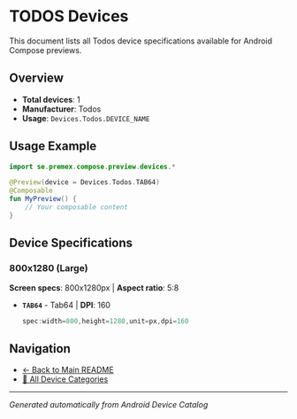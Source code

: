 # TODOS Devices

This document lists all Todos device specifications available for Android Compose previews.

## Overview

- **Total devices**: 1
- **Manufacturer**: Todos
- **Usage**: `Devices.Todos.DEVICE_NAME`

## Usage Example

```kotlin
import se.premex.compose.preview.devices.*

@Preview(device = Devices.Todos.TAB64)
@Composable
fun MyPreview() {
    // Your composable content
}
```

## Device Specifications

### 800x1280 (Large)

**Screen specs**: 800x1280px | **Aspect ratio**: 5:8

- **`TAB64`** - Tab64 | **DPI**: 160
  ```kotlin
  spec:width=800,height=1280,unit=px,dpi=160
  ```

## Navigation

- [← Back to Main README](../../README.md)
- [📱 All Device Categories](../README.md)

---
*Generated automatically from Android Device Catalog*
